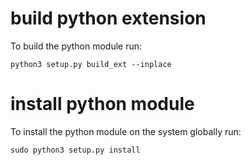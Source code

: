 # build python extension

To build the python module run:
```
python3 setup.py build_ext --inplace
```

# install python module

To install the python module on the system globally run:
```
sudo python3 setup.py install
```